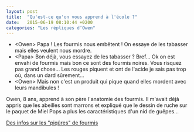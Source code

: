 ```yaml
---
layout: post
title:  "Qu'est-ce qu'on vous apprend à l'école ?"
date:   2015-06-19 08:10:44 +0200
categories: "Les répliques d’Owen"
---
```


-   \<Owen\> Papa ! Les fourmis nous embêtent ! On essaye de les
    tabasser mais elles veulent nous mordre.
-   \<Papa\> Bon déjà, vous essayez de les tabasser ? Bref… Ok on est
    envahi de fourmis mais bon ce sont des fourmis noires. Vous risquez
    pas grand chose… Les rouges piquent et ont de l'acide je sais pas
    trop où, dans un dard sûrement…
-   \<Owen\> Mais non c'est un produit qui pique quand elles mordent
    avec leurs mandibules !

Owen, 8 ans, apprend à son père l'anatomie des fourmis. Il m'avait déjà
appris que les abeilles sont marrons et expliqué que le dessin de ruche
sur le paquet de Miel Pops a plus les caractéristiques d'un nid de
guêpes…

[Des infos sur les "piqûres" de fourmis](http://www.myrmecofourmis.fr/Piqures-et-morsures-de-fourmis)

